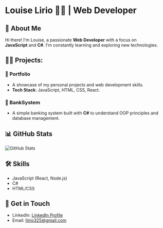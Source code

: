 # Louise Lirio 👨‍💻 | Web Developer

## 🚀 About Me
Hi there! I'm Louise, a passionate **Web Developer** with a focus on **JavaScript** and **C#**. I'm constantly learning and exploring new technologies.

## 🧑‍💻 Projects:
### 📂 Portfolio
- A showcase of my personal projects and web development skills.  
- **Tech Stack**: JavaScript, HTML, CSS, React.

### 🏦 BankSystem
- A simple banking system built with **C#** to understand OOP principles and database management.

## 📊 GitHub Stats
![GitHub Stats](https://github-readme-stats.vercel.app/api?username=lalalala-rgb&show_icons=true&hide_title=true&count_private=true&hide=prs)

## 🛠 Skills
- JavaScript (React, Node.js)
- C#
- HTML/CSS

## 📢 Get in Touch
- LinkedIn: [LinkedIn Profile](https://www.linkedin.com/in/louise-lirio-49165a277/)
- Email: llirio325@gmail.com
